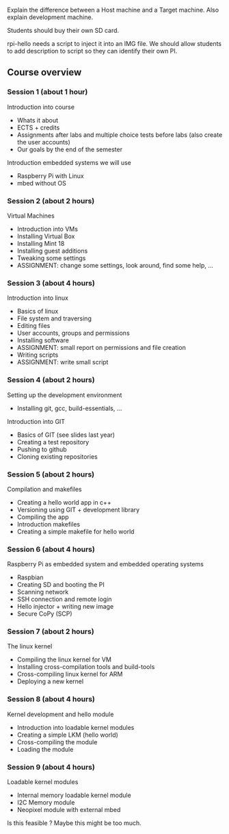 Explain the difference between a Host machine and a Target machine. Also explain development machine.

Students should buy their own SD card.

rpi-hello needs a script to inject it into an IMG file. We should allow students to add description to script so they can identify their own PI.




## Course overview

### Session 1 (about 1 hour)

Introduction into course

* Whats it about
* ECTS + credits
* Assignments after labs and multiple choice tests before labs (also create the user accounts)
* Our goals by the end of the semester

Introduction embedded systems we will use

* Raspberry Pi with Linux
* mbed without OS


### Session 2 (about 2 hours)

Virtual Machines

* Introduction into VMs
* Installing Virtual Box
* Installing Mint 18
* Installing guest additions
* Tweaking some settings
* ASSIGNMENT: change some settings, look around, find some help, ...


### Session 3 (about 4 hours)

Introduction into linux

* Basics of linux
* File system and traversing
* Editing files
* User accounts, groups and permissions
* Installing software
* ASSIGNMENT: small report on permissions and file creation
* Writing scripts
* ASSIGNMENT: write small script


### Session 4 (about 2 hours)

Setting up the development environment

* Installing git, gcc, build-essentials, ...

Introduction into GIT

* Basics of GIT (see slides last year)
* Creating a test repository
* Pushing to github
* Cloning existing repositories

### Session 5 (about 2 hours)

Compilation and makefiles

* Creating a hello world app in c++
* Versioning using GIT + development library
* Compiling the app
* Introduction makefiles
* Creating a simple makefile for hello world

### Session 6 (about 4 hours)

Raspberry Pi as embedded system and embedded operating systems

* Raspbian
* Creating SD and booting the PI
* Scanning network
* SSH connection and remote login
* Hello injector + writing new image
* Secure CoPy (SCP)

### Session 7 (about 2 hours)

The linux kernel

* Compiling the linux kernel for VM
* Installing cross-compilation tools and build-tools
* Cross-compiling linux kernel for ARM
* Deploying a new kernel


### Session 8 (about 4 hours)

Kernel development and hello module

* Introduction into loadable kernel modules
* Creating a simple LKM (hello world)
* Cross-compiling the module
* Loading the module


### Session 9 (about 4 hours)

Loadable kernel modules

* Internal memory loadable kernel module
* I2C Memory module
* Neopixel module with external mbed

Is this feasible ? Maybe this might be too much.

